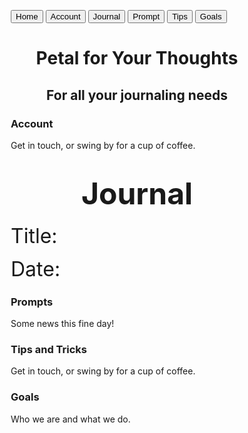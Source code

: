 <!DOCTYPE html>
<html>
<head>
  <link href='https://fonts.googleapis.com/css?family=Sofia' rel='stylesheet'>
<meta name="viewport" content="width=device-width, initial-scale=1">
<style>
* {box-sizing: border-box}

/* Set height of body and the document to 100% */
body, html {
    height: 100%;
    margin: 0;
    font-family: Sofia; font-size: 40px;
}

/* Style tab links */
.tablink {
    background-color: #555;
    color: white;
    float: left;
    border: none;
    outline: none;
    cursor: pointer;
    font-family: Sofia;
    padding: 14px 16x;
    font-size: 17px;
    width: 16.64%;
}

.tablink:hover {
    background-color: #777;
}

/* Style the tab content (and add height:100% for full page content) */
.tabcontent {
    color: white;
    display: none;
    padding: 100px 20px;
    height: 100%;
}

#Home {background-image: url("https://wallpapertag.com/wallpaper/full/5/b/3/833297-amazing-sunflower-backgrounds-1920x1080.jpg");}
#Account{background-image: url("https://i.pinimg.com/736x/ed/ef/dd/edefddc75fa35eb8a5e95c45fde6edb2.jpg");}
#Journal {background-image: url("https://78.media.tumblr.com/32ca9713c62c5319eb237629e80b527f/tumblr_nbhmwc7ELb1rxmkxeo1_500.jpg");}
#Prompts {background-image: url("https://cdn.pixabay.com/photo/2018/05/28/12/09/flowers-3435882_960_720.jpg");}
#Tips {background-image: url("https://data.whicdn.com/images/307385940/large.jpg");}
#Goals {background-image: url("https://78.media.tumblr.com/e8aae3dbbecfd8bad0ec6f31c75d35b3/tumblr_o5q5q5qWas1ump72zo1_1280.png");}
</style>
</head>
<body>

<button class="tablink" onclick="openPage('Home', this, 'orange')">Home</button>
<button class="tablink" onclick="openPage('Account', this, 'orange')">Account</button>
<button class="tablink" onclick="openPage('Journal', this, 'orange')">Journal</button>
<button class="tablink" onclick="openPage('Prompts', this, 'orange')">Prompt</button>
<button class="tablink" onclick="openPage('Tips', this, 'orange')">Tips</button>
<button class="tablink" onclick="openPage('Goals', this, 'orange')">Goals</button>

<div id="Home" class="tabcontent">
<center>
  <h1>Petal for Your Thoughts</h1>
  <h2>For all your journaling needs</h2>
</center>
</div>

<div id="Account" class="tabcontent">
  <h3>Account</h3>
  <p>Get in touch, or swing by for a cup of coffee.</p>
</div>

<div id="Journal" class="tabcontent">
  <center><h1><font size="30">Journal</font></h1></center>
  <p><font size="6">Title: </font></p>
  <p><font size="6">Date: </font></p>
</div>

<div id="Prompts" class="tabcontent">
  <h3>Prompts</h3>
  <p>Some news this fine day!</p>
</div>

<div id="Tips" class="tabcontent">
  <h3>Tips and Tricks</h3>
  <p>Get in touch, or swing by for a cup of coffee.</p>
</div>

<div id="Goals" class="tabcontent">
  <h3>Goals</h3>
  <p>Who we are and what we do.</p>
</div>

<script>
function openPage(pageName,elmnt,color) {
    var i, tabcontent, tablinks;
    tabcontent = document.getElementsByClassName("tabcontent");
    for (i = 0; i < tabcontent.length; i++) {
        tabcontent[i].style.display = "none";
    }
    tablinks = document.getElementsByClassName("tablink");
    for (i = 0; i < tablinks.length; i++) {
        tablinks[i].style.backgroundColor = "";
    }
    document.getElementById(pageName).style.display = "block";
    elmnt.style.backgroundColor = color;

}
// Get the element with id="defaultOpen" and click on it
document.getElementById("defaultOpen").click();
</script>

</body>
</html>
